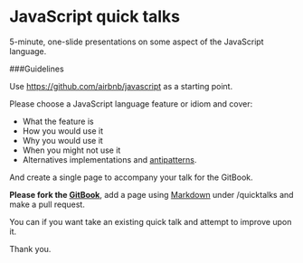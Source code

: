 # JavaScript quick talks

5-minute, one-slide presentations on some aspect of the JavaScript language. 

###Guidelines

Use https://github.com/airbnb/javascript as a starting point.

Please choose a JavaScript language feature or idiom and cover:

* What the feature is
* How you would use it
* Why you would use it
* When you might not use it
* Alternatives implementations and [antipatterns](http://en.wikipedia.org/wiki/Anti-pattern).

And create a single page to accompany your talk for the GitBook.

**Please fork the [GitBook](https://github.com/selforganising/book)**, add a page using [Markdown](http://gitbookio.gitbooks.io/markdown/) under /quicktalks and make a pull request.

You can if you want take an existing quick talk and attempt to improve upon it.

Thank you.


